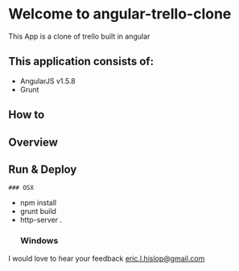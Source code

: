 # Welcome to angular-trello-clone

This App is a clone of trello built in angular 

## This application consists of:

*   AngularJS v1.5.8
*   Grunt

## How to 

## Overview

## Run & Deploy

    ### OSX
*   npm install
*   grunt build
*   http-server .
    ### Windows

I would love to hear your feedback eric.l.hislop@gmail.com

